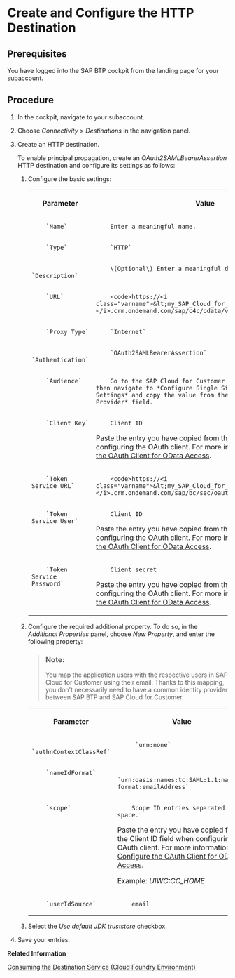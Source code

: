 <!-- loio21e50d89d0904038b98e604c8ed85de3 -->

# Create and Configure the HTTP Destination



<a name="loio21e50d89d0904038b98e604c8ed85de3__prereq_yhj_m5w_3bb"/>

## Prerequisites

You have logged into the SAP BTP cockpit from the landing page for your subaccount.



<a name="loio21e50d89d0904038b98e604c8ed85de3__steps_vhq_fww_3bb"/>

## Procedure

1.  In the cockpit, navigate to your subaccount.

2.  Choose *Connectivity* \> *Destinations* in the navigation panel.

3.  Create an HTTP destination.

    To enable principal propagation, create an *OAuth2SAMLBearerAssertion* HTTP destination and configure its settings as follows:

    1.  Configure the basic settings:


        <table>
        <tr>
        <th valign="top">

        Parameter


        
        </th>
        <th valign="top">

        Value


        
        </th>
        </tr>
        <tr>
        <td valign="top">
        
                `Name`


        
        </td>
        <td valign="top">
        
                Enter a meaningful name.


        
        </td>
        </tr>
        <tr>
        <td valign="top">
        
                `Type`


        
        </td>
        <td valign="top">
        
                `HTTP`


        
        </td>
        </tr>
        <tr>
        <td valign="top">
        
                `Description`


        
        </td>
        <td valign="top">
        
                \(Optional\) Enter a meaningful description.


        
        </td>
        </tr>
        <tr>
        <td valign="top">
        
                `URL`


        
        </td>
        <td valign="top">
        
                <code>https://<i class="varname">&lt;my_SAP_Cloud_for_Customer_system_name&gt;</i>.crm.ondemand.com/sap/c4c/odata/v1/c4codataapi</code>


        
        </td>
        </tr>
        <tr>
        <td valign="top">
        
                `Proxy Type`


        
        </td>
        <td valign="top">
        
                `Internet`


        
        </td>
        </tr>
        <tr>
        <td valign="top">
        
                `Authentication`


        
        </td>
        <td valign="top">
        
                `OAuth2SAMLBearerAssertion`


        
        </td>
        </tr>
        <tr>
        <td valign="top">
        
                `Audience`


        
        </td>
        <td valign="top">
        
                Go to the SAP Cloud for Customer administration view, then navigate to *Configure Single Sign-On* under *General Settings* and copy the value from the *Local Service Provider* field.


        
        </td>
        </tr>
        <tr>
        <td valign="top">
        
                `Client Key`


        
        </td>
        <td valign="top">
        
                Client ID

        Paste the entry you have copied from the *Client ID* field when configuring the OAuth client. For more information, see [Configure the OAuth Client for OData Access](configure-the-oauth-client-for-odata-access-2c9c02d.md).


        
        </td>
        </tr>
        <tr>
        <td valign="top">
        
                `Token Service URL`


        
        </td>
        <td valign="top">
        
                <code>https://<i class="varname">&lt;my_SAP_Cloud_for_Customer_system_name&gt;</i>.crm.ondemand.com/sap/bc/sec/oauth2/token</code>


        
        </td>
        </tr>
        <tr>
        <td valign="top">
        
                `Token Service User`


        
        </td>
        <td valign="top">
        
                Client ID

        Paste the entry you have copied from the *Client ID* field when configuring the OAuth client. For more information, see [Configure the OAuth Client for OData Access](configure-the-oauth-client-for-odata-access-2c9c02d.md).


        
        </td>
        </tr>
        <tr>
        <td valign="top">
        
                `Token Service Password`


        
        </td>
        <td valign="top">
        
                Client secret

        Paste the entry you have copied from the *Client Secret* field when configuring the OAuth client. For more information, see [Configure the OAuth Client for OData Access](configure-the-oauth-client-for-odata-access-2c9c02d.md).


        
        </td>
        </tr>
        </table>
        
    2.  Configure the required additional property. To do so, in the *Additional Properties* panel, choose *New Property*, and enter the following property:

        > ### Note:  
        > You map the application users with the respective users in SAP Cloud for Customer using their email. Thanks to this mapping, you don't necessarily need to have a common identity provider between SAP BTP and SAP Cloud for Customer.


        <table>
        <tr>
        <th valign="top">

        Parameter


        
        </th>
        <th valign="top">

        Value


        
        </th>
        </tr>
        <tr>
        <td valign="top">
        
                `authnContextClassRef`


        
        </td>
        <td valign="top">
        
                 `urn:none` 


        
        </td>
        </tr>
        <tr>
        <td valign="top">
        
                `nameIdFormat`


        
        </td>
        <td valign="top">
        
                 `urn:oasis:names:tc:SAML:1.1:nameid-format:emailAddress` 


        
        </td>
        </tr>
        <tr>
        <td valign="top">
        
                `scope`


        
        </td>
        <td valign="top">
        
                Scope ID entries separated by space.

        Paste the entry you have copied from the Client ID field when configuring the OAuth client. For more information, see [Configure the OAuth Client for OData Access](configure-the-oauth-client-for-odata-access-2c9c02d.md).

        Example: *UIWC:CC\_HOME*


        
        </td>
        </tr>
        <tr>
        <td valign="top">
        
                `userIdSource`


        
        </td>
        <td valign="top">
        
                email


        
        </td>
        </tr>
        </table>
        
    3.  Select the *Use default JDK truststore* checkbox.

4.  Save your entries.


**Related Information**  


[Consuming the Destination Service \(Cloud Foundry Environment\)](https://help.sap.com/viewer/cca91383641e40ffbe03bdc78f00f681/Cloud/en-US/7e306250e08340f89d6c103e28840f30.html?q=destination%20service)

